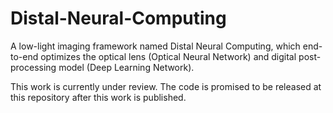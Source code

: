 # Distal-Neural-Computing
A low-light imaging framework named Distal Neural Computing, which end-to-end optimizes the optical lens (Optical Neural Network) and digital post-processing model (Deep Learning Network).

This work is currently under review. The code is promised to be released at this repository after this work is published.
